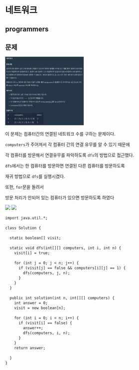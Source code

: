 # 네트워크
## programmers

문제
---
<img src="./images/network.png" width="50%">

이 문제는 컴퓨터간의 연결된 네트워크 수를 구하는 문제이다.

```computers```가 주어져서 각 컴퓨터 간의 연결 유무를 알 수 있기 때문에

각 컴퓨터를 방문해서 연결유무를 파악하도록 ```dfs```의 방법으로 접근했다. 

```dfs```에서는 한 컴퓨터를 방문하면 연결된 다른 컴퓨터를 방문하도록 

재귀 방법으로 ```dfs```를 실행시켰다.

또한,  ```for```문을 돌려서 

방문 처리가 안되어 있는 컴퓨터가 있으면 방문하도록 하였다

<img src="./images/network1.png" width="50%">
<img src="./images/network2.png" width="50%">



```
import java.util.*;

class Solution {

  static boolean[] visit;

  static void dfs(int[][] computers, int i, int n) {
    visit[i] = true;

    for (int j = 0; j < n; j++) {
      if (visit[j] == false && computers[i][j] == 1) {
        dfs(computers, j, n);
      }
    }
  }

  public int solution(int n, int[][] computers) {
    int answer = 0;
    visit = new boolean[n];

    for (int i = 0; i < n; i++) {
      if (visit[i] == false) {
        answer++;
        dfs(computers, i, n);
      }
    }
    return answer;

  }
}

```
